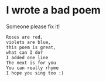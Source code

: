 # I wrote a bad poem
Someone please fix it!

    Roses are red,
    violets are blue,
    this poem is great,
    what can I do?
    I added one line
    The next is for you
    You can really rhyme
    I hope you sing too :)

